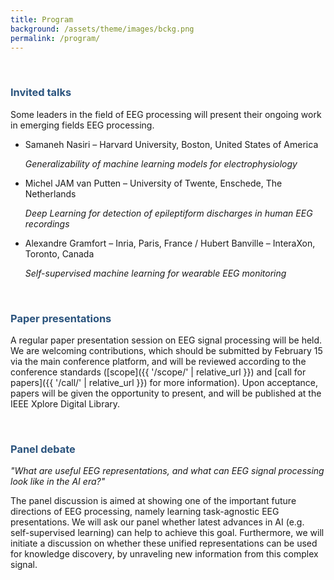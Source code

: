 ```yaml
---
title: Program
background: /assets/theme/images/bckg.png
permalink: /program/
---
```


&nbsp;  

### **<span style="color:#2B547E">Invited talks</span>**

Some leaders in the field of EEG processing will present their ongoing work in emerging fields EEG processing.

- Samaneh Nasiri – Harvard University, Boston, United States of America 

    *Generalizability of machine learning models for electrophysiology*
- Michel JAM van Putten – University of Twente, Enschede, The Netherlands

    *Deep Learning for detection of epileptiform discharges in human EEG recordings*
- Alexandre Gramfort – Inria, Paris, France / Hubert Banville – InteraXon, Toronto, Canada

    *Self-supervised machine learning for wearable EEG monitoring*

&nbsp;  

### **<span style="color:#2B547E">Paper presentations</span>**

A regular paper presentation session on EEG signal processing will be held. We are welcoming contributions, which should be submitted by February 15 via the main conference platform, and will be reviewed according to the conference standards ([scope]({{ '/scope/' | relative_url }}) and [call for papers]({{ '/call/' | relative_url }}) for more information). Upon acceptance, papers will be given the opportunity to present, and will be published at the IEEE Xplore Digital Library.


&nbsp;  

### **<span style="color:#2B547E">Panel debate</span>**

*"What are useful EEG representations, and what can EEG signal processing look like in the AI era?"*

The panel discussion is aimed at showing one of the important future directions of EEG processing, namely learning task-agnostic EEG presentations. We will ask our panel whether latest advances in AI (e.g. self-supervised learning) can help to achieve this goal. Furthermore, we will initiate a discussion on whether these unified representations can be used for knowledge discovery, by unraveling new information from this complex signal.
